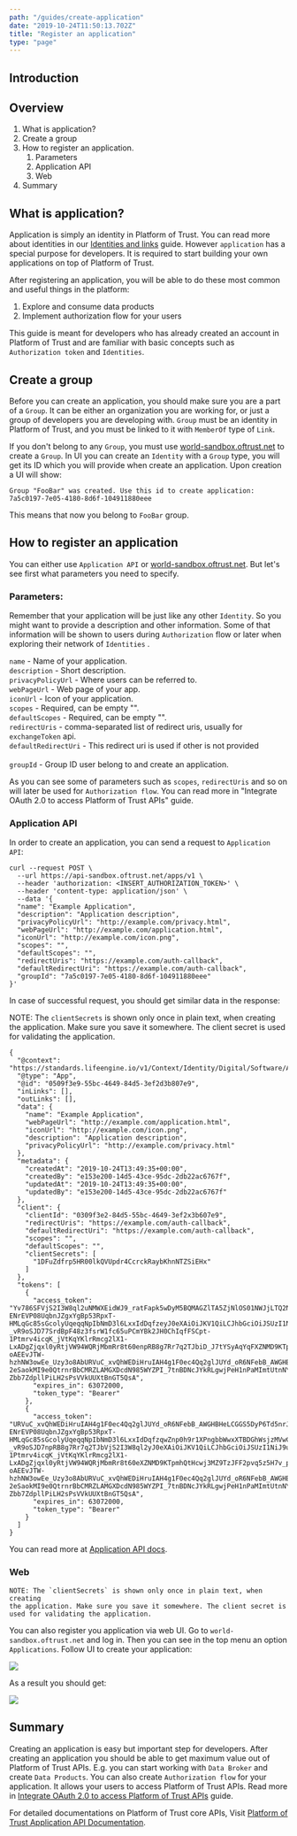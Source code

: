 ```yaml
---
path: "/guides/create-application"
date: "2019-10-24T11:50:13.702Z"
title: "Register an application"
type: "page"
---
```


## Introduction 

## Overview

1. What is application? 
2. Create a group
3. How to register an application.
   1. Parameters 
   2. Application API 
   3. Web 
4. Summary


## What is application?

Application is simply an identity in Platform of Trust. You can read more about identities in our [Identities and links](./guides/identities-and-links) guide. However `application` has a special purpose for developers. It is required to start building your own applications on top of Platform of Trust. 

After registering an application, you will be able to do these most common and useful things in the platform:

1) Explore and consume data products
2) Implement authorization flow for your users 

This guide is meant for developers who has already created an account in Platform of Trust and are familiar with basic concepts such as `Authorization token` and `Identities`. 

## Create a group

Before you can create an application, you should make sure you are a part of a `Group`. It can be either an organization you are working for, or just a group of developers you are developing with. `Group` must be an identity in Platform of Trust, and you must be linked to it with `MemberOf` type of `Link`.

If you don't belong to any `Group`, you must use [world-sandbox.oftrust.net](https://world-sandbox.oftrust.net) to create a `Group`. In UI you can create an `Identity` with a `Group` type, you will get its ID which you will provide when create an application. Upon creation a UI will show: 
```
Group "FooBar" was created. Use this id to create application: 7a5c0197-7e05-4180-8d6f-104911880eee
```
 
 This means that now you belong to `FooBar` group. 

## How to register an application

You can either use `Application API` or [world-sandbox.oftrust.net](https://world-sandbox.oftrust.net). But let's see first what parameters you need to specify.

### Parameters:

Remember that your application will be just like any other `Identity`. So you might want to provide a description and other information. Some of that information will be shown to users during `Authorization` flow or later when exploring their network of `Identities` .

`name` - Name of your application. <br/> 
`description` - Short description. <br/> 
`privacyPolicyUrl` - Where users can be referred to. <br/> 
`webPageUrl` - Web page of your app. <br/> 
`iconUrl` - Icon of your application. <br/>
`scopes` - Required, can be empty "". <br/> 
`defaultScopes` - Required, can be empty "". <br/> 
`redirectUris` - comma-separated list of redirect uris, usually for `exchangeToken` api. <br/> 
`defaultRedirectUri` - This redirect uri is used if other is not provided<br/>  
`groupId` - Group ID user belong to and create an application. 


As you can see some of parameters such as `scopes`, `redirectUris` and so on will later be used for `Authorization flow`. You can read more in "Integrate OAuth 2.0 to access Platform of Trust APIs" guide.

### Application API

In order to create an application, you can send a request to `Application API`:

```
curl --request POST \
  --url https://api-sandbox.oftrust.net/apps/v1 \
  --header 'authorization: <INSERT_AUTHORIZATION_TOKEN>' \
  --header 'content-type: application/json' \
  --data '{
  "name": "Example Application",
  "description": "Application description",
  "privacyPolicyUrl": "http://example.com/privacy.html",
  "webPageUrl": "http://example.com/application.html",
  "iconUrl": "http://example.com/icon.png",
  "scopes": "",
  "defaultScopes": "",
  "redirectUris": "https://example.com/auth-callback",
  "defaultRedirectUri": "https://example.com/auth-callback",
  "groupId": "7a5c0197-7e05-4180-8d6f-104911880eee"
}'
``` 
 
In case of successful request, you should get similar data in the response:

NOTE: The `clientSecrets` is shown only once in plain text, when creating
the application. Make sure you save it somewhere. The client secret is
used for validating the application.

```
{
  "@context": "https://standards.lifeengine.io/v1/Context/Identity/Digital/Software/App/",
  "@type": "App",
  "@id": "0509f3e9-55bc-4649-84d5-3ef2d3b807e9",
  "inLinks": [],
  "outLinks": [],
  "data": {
    "name": "Example Application",
    "webPageUrl": "http://example.com/application.html",
    "iconUrl": "http://example.com/icon.png",
    "description": "Application description",
    "privacyPolicyUrl": "http://example.com/privacy.html"
  },
  "metadata": {
    "createdAt": "2019-10-24T13:49:35+00:00",
    "createdBy": "e153e200-14d5-43ce-95dc-2db22ac6767f",
    "updatedAt": "2019-10-24T13:49:35+00:00",
    "updatedBy": "e153e200-14d5-43ce-95dc-2db22ac6767f"
  },
  "client": {
    "clientId": "0309f3e2-84d5-55bc-4649-3ef2x3b607e9",
    "redirectUris": "https://example.com/auth-callback",
    "defaultRedirectUri": "https://example.com/auth-callback",
    "scopes": "",
    "defaultScopes": "",
    "clientSecrets": [
      "1DFuZdfrp5HR00lkQVUpdr4CcrckRaybKhnNTZSiEHx"
    ]
  },
  "tokens": [
    {
      "access_token": "Yv786SFVjS2I3W8ql2uNMWXEidWJ9_ratFapk5wDyM5BQMAGZlTA5ZjNlOS01NWJjLTQ2NDktODRkNS0zZWYyZDNiODA3ZTkiLCJhdWQiOiIwNTA5ZjNlOS01NWJjLTQ2NDktODRkNS0zZWYyZDNiODA3ZTkiLCJ0eXBlIjoiQXBwIiwiaXNzIjoiTEUiLCJpYXQiOjE1NzE5MjQ5NzUuMCwic2NvcGVzIjoiIn0.-ENrEVP08UqbnJZgxYgBp53RpxT-HMLqGc85sGcolyUqeqqNpIbNmD3l6LxxIdDqfzeyJ0eXAiOiJKV1QiLCJhbGciOiJSUzI1NiJ9.eyJzY29wZSI6bnVsbCwiZXhwIjoxNjM0OTk2OTc1LCJzdWIiOiIwNqwZnp0h9r1XPngbbWwxXTBDGhWsjzMVwCc1GE_eJ0V6yYZjkteW8fTUQM_kRdpK6w__gx2u1MfIgT8HU6B-_vR9oSJD77SrdBpF48z3fsrW1fc65uPCmYBk2JH0ChIqfFSCpt-1Ptmrv4icqK_jVtKqYKlrRmcg2lX1-LxADgZjqxl0yRtjVW94WQRjMbmRr8t60enpRB8g7Rr7q2TJbiD_J7tYSyAqYqFXZNMD9KTpmhQtHcwj3MZ9TzJFF2pvq5z5H7v_paU1JRU-oAEEvJTW-hzhNW3owEe_Uzy3o8AbURVuC_xvQhWEDiHruIAH4g1F0ec4Qq2glJUYd_oR6NFebB_AWGHBHeLCGGS5DyP6Td5nrJkyUrWyKWk6QK86GJTHw2B9iZc0hPuY8LUr0GhvF1VGBejJdVwx8EtH84Y-2eSaokMI9e0QtrnrBbCMRZLAMGXDcdN985WYZPI_7tnBDNcJYkRLgwjPeH1nPaMImtUtnNY3ka0G21Jz6CqdSp8Uqubvdgqsm6mySg2JYk0-Zbb7ZdpllPiLH2sPsVVkUUXtBnGT5QsA",
      "expires_in": 63072000,
      "token_type": "Bearer"
    },
    {
      "access_token": "URVuC_xvQhWEDiHruIAH4g1F0ec4Qq2glJUYd_oR6NFebB_AWGHBHeLCGGS5DyP6Td5nrJe.eyJzY29wZSI6bnVsbCwiZXhwIjoxNjM0OTk2OTc1LCJzdWIiOiIwNTA5ZjNlOS01NWJjLTQ2NDktODRkNS0zZWYyZDNiODA3ZTkiLCJhdWQiOiIwNTA5ZjNlOS01NWJjLTQ2NDktODRkNS0zZWYyZDNiODA3ZTkiLCJ0eXBlIjoiQXBwIiwiaXNzIjoiTEUiLCJpYXQiOjE1NzE5MjQ5NzUuMCwic2NvcGVzIjoiIn0.Yv786SF-ENrEVP08UqbnJZgxYgBp53RpxT-HMLqGc85sGcolyUqeqqNpIbNmD3l6LxxIdDqfzqwZnp0h9r1XPngbbWwxXTBDGhWsjzMVwCc1GE_eJ0V6yYZjkteW8fTUQM_kRdpK6w__gx2u1MfIgT8HU6B-_vR9oSJD7npRB8g7Rr7q2TJbVjS2I3W8ql2yJ0eXAiOiJKV1QiLCJhbGciOiJSUzI1NiJ9uNMWXEidWJ9_ratFapk5wDyM5BQMAGZliD_J7tYSyAqYqF7SrdBpF48z3fsrW1fc65uPCmYBk2JH0ChIqfFSCpt-1Ptmrv4icqK_jVtKqYKlrRmcg2lX1-LxADgZjqxl0yRtjVW94WQRjMbmRr8t60eXZNMD9KTpmhQtHcwj3MZ9TzJFF2pvq5z5H7v_paU1JRU-oAEEvJTW-hzhNW3owEe_Uzy3o8AbURVuC_xvQhWEDiHruIAH4g1F0ec4Qq2glJUYd_oR6NFebB_AWGHBHeLCGGS5DyP6Td5nrJkyUrWyKWk6QK86GJTHw2B9iZc0hPuY8LUr0GhvF1VGBejJdVwx8EtH84Y-2eSaokMI9e0QtrnrBbCMRZLAMGXDcdN985WYZPI_7tnBDNcJYkRLgwjPeH1nPaMImtUtnNY3ka0G21Jz6CqdSp8Uqubvdgqsm6mySg2JYk0-Zbb7ZdpllPiLH2sPsVVkUUXtBnGT5QsA",
      "expires_in": 63072000,
      "token_type": "Bearer"
    }
  ]
}
```


You can read more at [Application API docs](https://docs.oftrust.net/#apps-v1).

### Web

```
NOTE: The `clientSecrets` is shown only once in plain text, when creating
the application. Make sure you save it somewhere. The client secret is
used for validating the application.
```

You can also register you application via web UI. Go to `world-sandbox.oftrust.net` and log in. Then you can see in the top menu an option `Applications`. Follow UI to create your application:

![](app-create.png)

As a result you should get:

![](app-done.jpg)


## Summary

Creating an application is easy but important step for developers. After creating an application you should be able to get maximum value out of Platform of Trust APIs. E.g. you can start working with `Data Broker` and create `Data Products`. You can also create `Authorization flow` for your application. It allows your users to access Platform of Trust APIs. Read more in [Integrate OAuth 2.0 to access Platform of Trust APIs](./guides/create-application) guide.


For detailed documentations on Platform of Trust core APIs, Visit [Platform of Trust Application API Documentation](https://docs.oftrust.net/#application-api).

